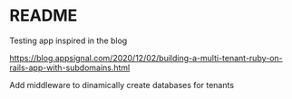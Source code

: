 # README

Testing app inspired in the blog

https://blog.appsignal.com/2020/12/02/building-a-multi-tenant-ruby-on-rails-app-with-subdomains.html

Add middleware to dinamically create databases for tenants
